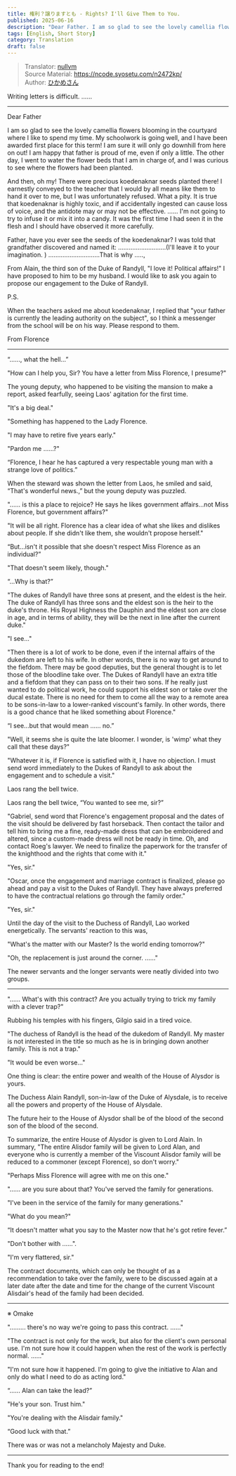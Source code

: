 ```yaml
---
title: 権利？譲りますとも - Rights? I'll Give Them to You.
published: 2025-06-16
description: "Dear Father. I am so glad to see the lovely camellia flowers blooming in the courtyard where I like to spend my time. My schoolwork is going well, and I have been awarded first place for this term! I am sure it will only go downhill from here on out! I am happy that father is proud of me, even if only a little. The other day, I went to water the flower beds that I am in charge of, and I was curious to see where the flowers had been planted."
tags: [English, Short Story]
category: Translation
draft: false
---
```


> Translator: [nullvm](https://github.com/nullvm)  
> Source Material: https://ncode.syosetu.com/n2472kp/  
> Author: [ひかめさん](https://mypage.syosetu.com/1282555/)

Writing letters is difficult. ......

---

Dear Father

I am so glad to see the lovely camellia flowers blooming in the courtyard where I like to spend my time. My schoolwork is going well, and I have been awarded first place for this term! I am sure it will only go downhill from here on out! I am happy that father is proud of me, even if only a little. The other day, I went to water the flower beds that I am in charge of, and I was curious to see where the flowers had been planted. 

And then, oh my! There were precious koedenaknar seeds planted there! I earnestly conveyed to the teacher that I would by all means like them to hand it over to me, but I was unfortunately refused. What a pity. It is true that koedenaknar is highly toxic, and if accidentally ingested can cause loss of voice, and the antidote may or may not be effective. ...... I'm not going to try to infuse it or mix it into a candy. It was the first time I had seen it in the flesh and I should have observed it more carefully.

Father, have you ever see the seeds of the koedenaknar? I was told that grandfather discovered and named it: ...........................(I'll leave it to your imagination. ) .............................That is why .....,

From Alain, the third son of the Duke of Randyll, "I love it! Political affairs!" I have proposed to him to be my husband. I would like to ask you again to propose our engagement to the Duke of Randyll.

P.S.

When the teachers asked me about koedenaknar, I replied that "your father is currently the leading authority on the subject", so I think a messenger from the school will be on his way. Please respond to them.


From Florence

---

“......, what the hell...”

"How can I help you, Sir? You have a letter from Miss Florence, I presume?"

The young deputy, who happened to be visiting the mansion to make a report, asked fearfully, seeing Laos' agitation for the first time.

"It's a big deal."

"Something has happened to the Lady Florence.

"I may have to retire five years early."

"Pardon me ......?"

“Florence, I hear he has captured a very respectable young man with a strange love of politics.”

When the steward was shown the letter from Laos, he smiled and said, “That's wonderful news.,” but the young deputy was puzzled.

"...... is this a place to rejoice? He says he likes government affairs...not Miss Florence, but government affairs?"

"It will be all right. Florence has a clear idea of what she likes and dislikes about people. If she didn't like them, she wouldn't propose herself."

“But...isn't it possible that she doesn't respect Miss Florence as an individual?”

"That doesn't seem likely, though."

“...Why is that?”

"The dukes of Randyll have three sons at present, and the eldest is the heir. The duke of Randyll has three sons and the eldest son is the heir to the duke's throne. His Royal Highness the Dauphin and the eldest son are close in age, and in terms of ability, they will be the next in line after the current duke."

"I see..."

"Then there is a lot of work to be done, even if the internal affairs of the dukedom are left to his wife. In other words, there is no way to get around to the fiefdom. There may be good deputies, but the general thought is to let those of the bloodline take over. The Dukes of Randyll have an extra title and a fiefdom that they can pass on to their two sons. If he really just wanted to do political work, he could support his eldest son or take over the ducal estate. There is no need for them to come all the way to a remote area to be sons-in-law to a lower-ranked viscount's family. In other words, there is a good chance that he liked something about Florence."

“I see...but that would mean ...... no.”

"Well, it seems she is quite the late bloomer. I wonder, is 'wimp' what they call that these days?"

"Whatever it is, if Florence is satisfied with it, I have no objection. I must send word immediately to the Dukes of Randyll to ask about the engagement and to schedule a visit."

Laos rang the bell twice.

Laos rang the bell twice, “You wanted to see me, sir?”

"Gabriel, send word that Florence's engagement proposal and the dates of the visit should be delivered by fast horseback. Then contact the tailor and tell him to bring me a fine, ready-made dress that can be embroidered and altered, since a custom-made dress will not be ready in time. Oh, and contact Roeg's lawyer. We need to finalize the paperwork for the transfer of the knighthood and the rights that come with it."

"Yes, sir."

"Oscar, once the engagement and marriage contract is finalized, please go ahead and pay a visit to the Dukes of Randyll. They have always preferred to have the contractual relations go through the family order."

"Yes, sir."

Until the day of the visit to the Duchess of Randyll, Lao worked energetically. The servants' reaction to this was,

"What's the matter with our Master? Is the world ending tomorrow?"

"Oh, the replacement is just around the corner. ......"

The newer servants and the longer servants were neatly divided into two groups.

---

"...... What's with this contract? Are you actually trying to trick my family with a clever trap?"

Rubbing his temples with his fingers, Gilgio said in a tired voice.

"The duchess of Randyll is the head of the dukedom of Randyll. My master is not interested in the title so much as he is in bringing down another family. This is not a trap."

"It would be even worse..."

One thing is clear: the entire power and wealth of the House of Alysdor is yours.

The Duchess Alain Randyll, son-in-law of the Duke of Alysdale, is to receive all the powers and property of the House of Alysdale.

The future heir to the House of Alysdor shall be of the blood of the second son of the blood of the second.

To summarize, the entire House of Alysdor is given to Lord Alain. In summary, "The entire Alisdor family will be given to Lord Alan, and everyone who is currently a member of the Viscount Alisdor family will be reduced to a commoner (except Florence), so don't worry."

"Perhaps Miss Florence will agree with me on this one."

"...... are you sure about that? You've served the family for generations.

"I've been in the service of the family for many generations."

"What do you mean?"

“It doesn't matter what you say to the Master now that he's got retire fever.”

"Don't bother with ......".

"I'm very flattered, sir."

The contract documents, which can only be thought of as a recommendation to take over the family, were to be discussed again at a later date after the date and time for the change of the current Viscount Alisdair's head of the family had been decided.

---

※ Omake

"......... there's no way we're going to pass this contract. ......"

"The contract is not only for the work, but also for the client's own personal use. I'm not sure how it could happen when the rest of the work is perfectly normal. ......"

"I'm not sure how it happened. I'm going to give the initiative to Alan and only do what I need to do as acting lord."

“...... Alan can take the lead?”

"He's your son. Trust him."

"You're dealing with the Alisdair family."

“Good luck with that.”

There was or was not a melancholy Majesty and Duke.

---

Thank you for reading to the end!